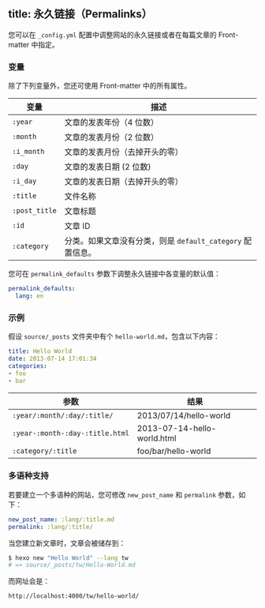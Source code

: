 title: 永久链接（Permalinks）
---
您可以在 `_config.yml` 配置中调整网站的永久链接或者在每篇文章的 Front-matter 中指定。

### 变量

除了下列变量外，您还可使用 Front-matter 中的所有属性。

变量 | 描述
--- | ---
`:year` | 文章的发表年份（4 位数）
`:month` | 文章的发表月份（2 位数）
`:i_month` | 文章的发表月份（去掉开头的零）
`:day` | 文章的发表日期 (2 位数)
`:i_day` | 文章的发表日期（去掉开头的零）
`:title` | 文件名称
`:post_title` | 文章标题
`:id` | 文章 ID
`:category` | 分类。如果文章没有分类，则是 `default_category` 配置信息。

您可在 `permalink_defaults` 参数下调整永久链接中各变量的默认值：

``` yaml
permalink_defaults:
  lang: en
```

### 示例

假设 `source/_posts` 文件夹中有个 `hello-world.md`，包含以下内容：

``` yaml
title: Hello World
date: 2013-07-14 17:01:34
categories:
- foo
- bar
```

参数 | 结果
--- | ---
`:year/:month/:day/:title/` | 2013/07/14/hello-world
`:year-:month-:day-:title.html` | 2013-07-14-hello-world.html
`:category/:title` | foo/bar/hello-world

### 多语种支持

若要建立一个多语种的网站，您可修改 `new_post_name` 和 `permalink` 参数，如下：

``` yaml
new_post_name: :lang/:title.md
permalink: :lang/:title/
```

当您建立新文章时，文章会被储存到：

``` bash
$ hexo new "Hello World" --lang tw
# => source/_posts/tw/Hello-World.md
```

而网址会是：

``` plain
http://localhost:4000/tw/hello-world/
```
